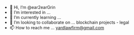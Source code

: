 - 👋 Hi, I’m @ear2earGrin
- 👀 I’m interested in ... 
- 🌱 I’m currently learning ... 
- 💞️ I’m looking to collaborate on ... blockchain projects - legal
- 📫 How to reach me ... yardlawfirm@gmail.com
